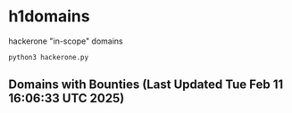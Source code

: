 # h1domains
hackerone "in-scope" domains

`python3 hackerone.py`
## Domains with Bounties (Last Updated Tue Feb 11 16:06:33 UTC 2025)
```

```
